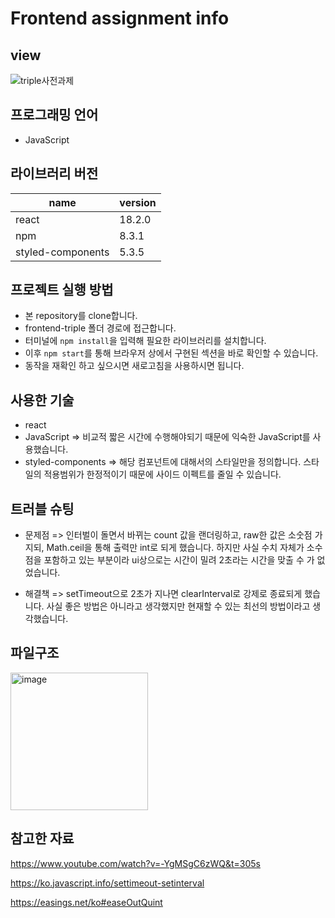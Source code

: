 # Frontend assignment info

## view

![triple사전과제](https://user-images.githubusercontent.com/81045794/177516197-ab4b1eaa-1031-4acc-9304-005046053817.gif)


## 프로그래밍 언어

- JavaScript

## 라이브러리 버전

| name              | version |
| ----------------- | ------- |
| react             | 18.2.0  |
| npm               | 8.3.1   |
| styled-components | 5.3.5   |

## 프로젝트 실행 방법

- 본 repository를 clone합니다.
- frontend-triple 폴더 경로에 접근합니다.
- 터미널에 `npm install`을 입력해 필요한 라이브러리를 설치합니다.
- 이후 `npm start`를 통해 브라우저 상에서 구현된 섹션을 바로 확인할 수 있습니다.
- 동작을 재확인 하고 싶으시면 새로고침을 사용하시면 됩니다.

## 사용한 기술

- react
- JavaScript => 비교적 짧은 시간에 수행해야되기 때문에 익숙한 JavaScript를 사용했습니다.
- styled-components => 해당 컴포넌트에 대해서의 스타일만을 정의합니다. 스타일의 적용범위가 한정적이기 때문에 사이드 이펙트를 줄일 수 있습니다.

## 트러블 슈팅

- 문제점 => 인터벌이 돌면서 바뀌는 count 값을 랜더링하고, raw한 값은 소숫점 가지되, Math.ceil을 통해 출력만 int로 되게 했습니다. 하지만 사실 수치 자체가 소수점을 포함하고 있는 부분이라 ui상으로는 시간이 밀려 2초라는 시간을 맞출 수 가 없었습니다.

- 해결책 => setTimeout으로 2초가 지나면 clearInterval로 강제로 종료되게 했습니다. 사실 좋은 방법은 아니라고 생각했지만 현재할 수 있는 최선의 방법이라고 생각했습니다.

## 파일구조
<img width="220" alt="image" src="https://user-images.githubusercontent.com/81045794/177505894-31dcc0e7-d159-442f-98df-48ea16672297.png">

## 참고한 자료

https://www.youtube.com/watch?v=-YgMSgC6zWQ&t=305s

https://ko.javascript.info/settimeout-setinterval

https://easings.net/ko#easeOutQuint

